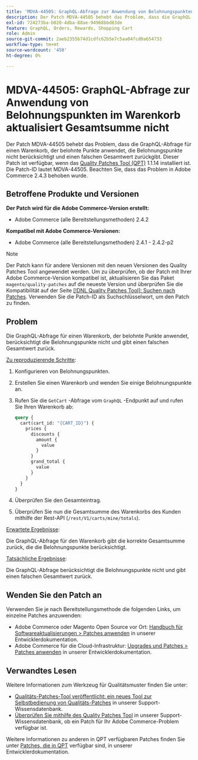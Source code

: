 ```yaml
---
title: 'MDVA-44505: GraphQL-Abfrage zur Anwendung von Belohnungspunkten im Warenkorb aktualisiert Gesamtsumme nicht'
description: Der Patch MDVA-44505 behebt das Problem, dass die GraphQL-Abfrage für einen Warenkorb, der belohnte Punkte anwendet, die Belohnungspunkte nicht berücksichtigt und einen falschen Gesamtwert zurückgibt. Dieser Patch ist verfügbar, wenn das [Quality Patches Tool (QPT)](/help/announcements/adobe-commerce-announcements/magento-quality-patches-released-new-tool-to-self-serve-quality-patches.md) 1.1.14 installiert ist. Die Patch-ID lautet MDVA-44505. Beachten Sie, dass das Problem in Adobe Commerce 2.4.3 behoben wurde.
exl-id: 724273ba-b020-4dba-88ae-94968bbd83de
feature: GraphQL, Orders, Rewards, Shopping Cart
role: Admin
source-git-commit: 2aeb2355b74d1cdfc62b5e7c5aa04fcd0a654733
workflow-type: tm+mt
source-wordcount: '450'
ht-degree: 0%

---
```


# MDVA-44505: GraphQL-Abfrage zur Anwendung von Belohnungspunkten im Warenkorb aktualisiert Gesamtsumme nicht

Der Patch MDVA-44505 behebt das Problem, dass die GraphQL-Abfrage für einen Warenkorb, der belohnte Punkte anwendet, die Belohnungspunkte nicht berücksichtigt und einen falschen Gesamtwert zurückgibt. Dieser Patch ist verfügbar, wenn das [Quality Patches Tool (QPT)](/help/announcements/adobe-commerce-announcements/magento-quality-patches-released-new-tool-to-self-serve-quality-patches.md) 1.1.14 installiert ist. Die Patch-ID lautet MDVA-44505. Beachten Sie, dass das Problem in Adobe Commerce 2.4.3 behoben wurde.

## Betroffene Produkte und Versionen

**Der Patch wird für die Adobe Commerce-Version erstellt:**

* Adobe Commerce (alle Bereitstellungsmethoden) 2.4.2

**Kompatibel mit Adobe Commerce-Versionen:**

* Adobe Commerce (alle Bereitstellungsmethoden) 2.4.1 - 2.4.2-p2

>[!NOTE]
>
>Der Patch kann für andere Versionen mit den neuen Versionen des Quality Patches Tool angewendet werden. Um zu überprüfen, ob der Patch mit Ihrer Adobe Commerce-Version kompatibel ist, aktualisieren Sie das Paket `magento/quality-patches` auf die neueste Version und überprüfen Sie die Kompatibilität auf der Seite [[!DNL Quality Patches Tool]: Suchen nach Patches](https://experienceleague.adobe.com/tools/commerce-quality-patches/index.html). Verwenden Sie die Patch-ID als Suchschlüsselwort, um den Patch zu finden.

## Problem

Die GraphQL-Abfrage für einen Warenkorb, der belohnte Punkte anwendet, berücksichtigt die Belohnungspunkte nicht und gibt einen falschen Gesamtwert zurück.

<u>Zu reproduzierende Schritte</u>:

1. Konfigurieren von Belohnungspunkten.
1. Erstellen Sie einen Warenkorb und wenden Sie einige Belohnungspunkte an.
1. Rufen Sie die `GetCart` -Abfrage vom `GraphQL` -Endpunkt auf und rufen Sie Ihren Warenkorb ab:

   ```GraphQL
   query {
     cart(cart_id: "{CART_ID}") {
       prices {
         discounts {
           amount {
             value
           }
         }
         grand_total {
           value
         }
       }
     }
   }
   ```

1. Überprüfen Sie den Gesamteintrag.
1. Überprüfen Sie nun die Gesamtsumme des Warenkorbs des Kunden mithilfe der Rest-API (`/rest/V1/carts/mine/totals`).

<u>Erwartete Ergebnisse</u>:

Die GraphQL-Abfrage für den Warenkorb gibt die korrekte Gesamtsumme zurück, die die Belohnungspunkte berücksichtigt.

<u>Tatsächliche Ergebnisse</u>:

Die GraphQL-Abfrage berücksichtigt die Belohnungspunkte nicht und gibt einen falschen Gesamtwert zurück.

## Wenden Sie den Patch an

Verwenden Sie je nach Bereitstellungsmethode die folgenden Links, um einzelne Patches anzuwenden:

* Adobe Commerce oder Magento Open Source vor Ort: [Handbuch für Softwareaktualisierungen > Patches anwenden](https://experienceleague.adobe.com/en/docs/commerce-operations/tools/quality-patches-tool/usage) in unserer Entwicklerdokumentation.
* Adobe Commerce für die Cloud-Infrastruktur: [Upgrades und Patches > Patches anwenden](https://experienceleague.adobe.com/en/docs/commerce-cloud-service/user-guide/develop/upgrade/apply-patches) in unserer Entwicklerdokumentation.

## Verwandtes Lesen

Weitere Informationen zum Werkzeug für Qualitätsmuster finden Sie unter:

* [Qualitäts-Patches-Tool veröffentlicht: ein neues Tool zur Selbstbedienung von Qualitäts-Patches](/help/announcements/adobe-commerce-announcements/magento-quality-patches-released-new-tool-to-self-serve-quality-patches.md) in unserer Support-Wissensdatenbank.
* [Überprüfen Sie mithilfe des Quality Patches Tool](/help/support-tools/patches-available-in-qpt-tool/check-patch-for-magento-issue-with-magento-quality-patches.md) in unserer Support-Wissensdatenbank, ob ein Patch für Ihr Adobe Commerce-Problem verfügbar ist.

Weitere Informationen zu anderen in QPT verfügbaren Patches finden Sie unter [Patches, die in QPT](https://experienceleague.adobe.com/tools/commerce-quality-patches/index.html) verfügbar sind, in unserer Entwicklerdokumentation.
